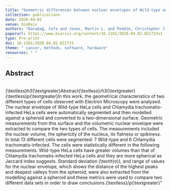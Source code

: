 ```yaml
---
title: "Geometric differences between nuclear envelopes of Wild-type and Chlamydia trachomatis-infected HeLa cells"
collection: publications
date: 2020-04-01
venue: bioRxiv
authors: "Karabağ, Cefa and Jones, Martin L. and Peddie, Christopher J. and Weston, Anne E. and Collinson, Lucy M. and Reyes-Aldasoro, Constantino Carlos"
paperurl: https://www.biorxiv.org/content/10.1101/2020.04.02.021733v1
type: Pre-print
doi: 10.1101/2020.04.02.021733
theme: " cancer, methods, software, hardware"
resources: " "
---
```

<h2> Abstract </h2>   <br>  {\textless}h3{\textgreater}Abstract{\textless}/h3{\textgreater} {\textless}p{\textgreater}In this work, the geometrical characteristics of two different types of cells observed with Electron Microscopy were analysed. The nuclear envelope of Wild-type HeLa cells and Chlamydia trachomatis-infected HeLa cells were automatically segmented and then modelled against a spheroid and converted to a two-dimensional surface. Geometric measurements from this surface and the volumetric nuclear envelope were extracted to compare the two types of cells. The measurements included the nuclear volume, the sphericity of the nucleus, its flatness or spikiness. In total 13 different cells were segmented: 7 Wild-type and 6 Chlamydia trachomatis-infected. The cells were statistically different in the following measurements. Wild-type HeLa cells have greater volumes than that of Chlamydia trachomatis-infected HeLa cells and they are more spherical as Jaccard index suggests. Standard deviation (\textit{σ}), and range of values for the nuclear envelope, which shows the distance of the highest peaks and deepest valleys from the spheroid, were also extracted from the modelling against a spheroid and these metrics were used to compare two different data sets in order to draw conclusions.{\textless}/p{\textgreater}"
